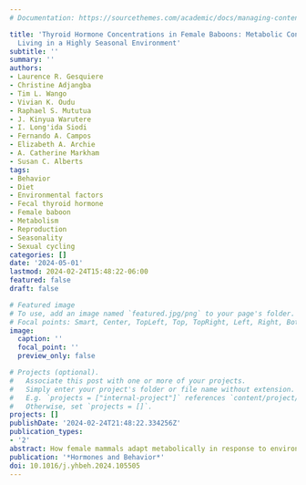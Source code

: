 ```yaml
---
# Documentation: https://sourcethemes.com/academic/docs/managing-content/

title: 'Thyroid Hormone Concentrations in Female Baboons: Metabolic Consequences of
  Living in a Highly Seasonal Environment'
subtitle: ''
summary: ''
authors:
- Laurence R. Gesquiere
- Christine Adjangba
- Tim L. Wango
- Vivian K. Oudu
- Raphael S. Mututua
- J. Kinyua Warutere
- I. Long'ida Siodi
- Fernando A. Campos
- Elizabeth A. Archie
- A. Catherine Markham
- Susan C. Alberts
tags:
- Behavior
- Diet
- Environmental factors
- Fecal thyroid hormone
- Female baboon
- Metabolism
- Reproduction
- Seasonality
- Sexual cycling
categories: []
date: '2024-05-01'
lastmod: 2024-02-24T15:48:22-06:00
featured: false
draft: false

# Featured image
# To use, add an image named `featured.jpg/png` to your page's folder.
# Focal points: Smart, Center, TopLeft, Top, TopRight, Left, Right, BottomLeft, Bottom, BottomRight.
image:
  caption: ''
  focal_point: ''
  preview_only: false

# Projects (optional).
#   Associate this post with one or more of your projects.
#   Simply enter your project's folder or file name without extension.
#   E.g. `projects = ["internal-project"]` references `content/project/deep-learning/index.md`.
#   Otherwise, set `projects = []`.
projects: []
publishDate: '2024-02-24T21:48:22.334256Z'
publication_types:
- '2'
abstract: How female mammals adapt metabolically in response to environmental variation remains understudied in the wild, because direct measures of metabolic activity are difficult to obtain in wild populations. However, recent advances in the non-invasive measurement of fecal thyroid hormones, triiodothyronine (T3), an important regulator of metabolism, provide an opportunity to understand how female baboons living in the harsh Amboseli ecosystem in southern Kenya adapt to environmental variability and escape strict reproductive seasonality. Specifically, we assessed how a female's activity budget, diet, and concentrations of fecal T3 metabolites (mT3) changed over the course of the year and between years. We then tested which of several environmental variables (season, rainfall, and temperature) and behavioral variables (female activity budget and diet) best predicted mT3 concentrations. Finally, we determined if two important reproductive events – onset of ovarian cycling and conception of an offspring – were preceded by changes in female mT3 concentrations. We found female baboons' mT3 concentrations varied markedly across the year and between years as a function of environmental conditions. Further, changes in a female's behavior and diet only partially mediated the metabolic response to the environment. Finally, mT3 concentrations increased in the weeks prior to menarche and cycling resumption, regardless of the month or season in which cycling started. This pattern indicates that metabolic activation may be an indicator of reproductive readiness in female baboons as their energy balance is restored.
publication: '*Hormones and Behavior*'
doi: 10.1016/j.yhbeh.2024.105505
---
```


